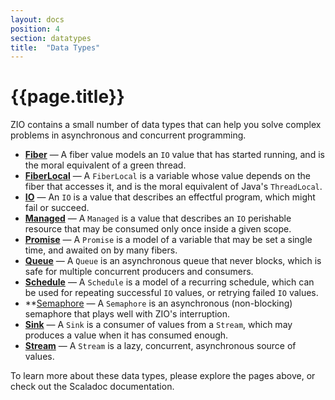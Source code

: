 ```yaml
---
layout: docs
position: 4
section: datatypes
title:  "Data Types"
---
```


# {{page.title}}

ZIO contains a small number of data types that can help you solve complex problems in asynchronous and concurrent programming.

 - **[Fiber](fiber.html)** — A fiber value models an `IO` value that has started running, and is the moral equivalent of a green thread.
 - **[FiberLocal](fiberlocal.html)** — A `FiberLocal` is a variable whose value depends on the fiber that accesses it, and is the moral equivalent of Java's `ThreadLocal`.
 - **[IO](io.html)** — An `IO` is a value that describes an effectful program, which might fail or succeed.
 - **[Managed](managed.html)** — A `Managed` is a value that describes an `IO` perishable resource that may be consumed only once inside a given scope.
 - **[Promise](promise.html)** — A `Promise` is a model of a variable that may be set a single time, and awaited on by many fibers.
 - **[Queue](queue.html)** — A `Queue` is an asynchronous queue that never blocks, which is safe for multiple concurrent producers and consumers.
 - **[Schedule](schedule.html)** — A `Schedule` is a model of a recurring schedule, which can be used for repeating successful `IO` values, or retrying failed `IO` values.
 - **[Semaphore](semaphore.html) — A `Semaphore` is an asynchronous (non-blocking) semaphore that plays well with ZIO's interruption.
 - **[Sink](sink.html)** — A `Sink` is a consumer of values from a `Stream`, which may produces a value when it has consumed enough.
 - **[Stream](stream.html)** — A `Stream` is a lazy, concurrent, asynchronous source of values.

To learn more about these data types, please explore the pages above, or check out the Scaladoc documentation.
